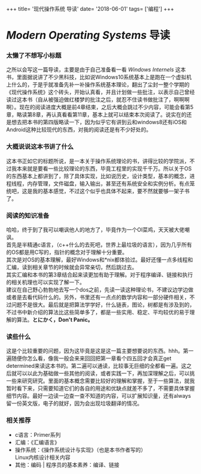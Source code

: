 +++
title= '现代操作系统 导读'
date= '2018-06-01'
tags= ['编程']
+++

# _Modern Operating Systems_ 导读

### 太懒了不想写小标题
之所以会写这一篇导读，主要是由于自己准备看一看 _Windows Internels_ 这本书，里面据说讲了不少黑科技，比如说Windows10系统基本上是跑在一个虚拟机上什么的，于是乎就准备先补一补操作系统基本理论，翻出了尘封一整个学期的《现代操作系统》这个砖头，开始认真看，并且计划做一些批注，以表示自己曾经读过这本书（自从被强迫做红楼梦的批注之后，就忍不住读书做批注了，啊啊啊啊）。现在的阅读进度大概是前4章结束，之后大概会跳过不少内容，可能会看第5章，略读第8章，再认真看看第11章，基本上就可以结束本次阅读了。说实在的还是想去把本书的第四版略读一下，因为似乎它有讲到云和windows8还有iOS和Android这种比较现代的东西，对我的阅读还是有不少好处的。

### 大概说说这本书讲了什么
这本书正如它的标题所说，是一本关于操作系统理论的书，讲得比较的学院派，不过我本来就是要看一些比较理论的东西，毕竟工程里的实现千千万。所以关于OS的东西基本上都讲到了，除了具体实现，比如说历史，设计类型，基本的概念，进程线程，内存管理，文件磁盘，输入输出，甚至还有系统安全和实例分析。有点笼统吧，这是我的基本感觉，不过这个似乎也具体不起来，要不然就要够一架子书了。

### 阅读的知识准备
哈哈，终于到了我可以嘲讽他人的地方了，毕竟作为一个OI菜鸡，天天被大佬嘲讽。  
首先是半精通c语言，（c++什么的去死吧，世界上最垃圾的语言），因为几乎所有的OS都是用C写的，指针的概念对于理解十分重要。  
其次是对OS的基本理解，最好Windows和\*nix都体验过。最好还懂一点多线程和汇编，读到相关章节的时候就会异常亲切，然后跳过去。  
其实汇编和本书的第3章结合起来读更加有助于理解。对于程序编译、链接和执行的相关机理也可以实现了解一下。  
建议在自己野心勃勃地去写一个dos之前，先读一读这种理论书，不建议边学边做或者是去看代码什么的。另外，书里还有一点点的数学内容和一部分硬件相关，不过问题不是很大。最后就是把算法学学好，什么链表，图论，树都是有涉及到的，不过书中新介绍的算法比这些简单多了，都是一些实用、稳定、平均较优的易于理解的算法。**とにかく，Don't Panic。**

### 读些什么
这是个比较重要的问题，因为这毕竟是这是这一篇主要想要说的东西。hhh。第一遍随便你怎么看，像我一般会来来回回把第一章看个四五回才会真正get determined来读这本书的。第二遍可以通读，比较事无巨细的全都看一遍。这之后就可以以此为基础做一些其他的阅读，或者实践一下，再加深理解之后，可以挑一些来研究研究。里面的基本概念需要比较好的理解和掌握，至于一些算法，就我暂时看下来，只需要知道它们的各自的用途和优缺点就差不多了，不需要具体掌握细节内容。最好一边读一边查一查不知道的内容，可以扩展知识量，还有always留一份英文版，电子的就好，因为会出现垃圾翻译的情况。

### 相关推荐
- c语言：Primer系列
- 汇编：《汇编语言》
- 操作系统：《操作系统设计与实现》（也是本书作者写的）  
	Linux内核设计相关内容  
- 其他：编码 | 程序员的基本素养：编译、链接
